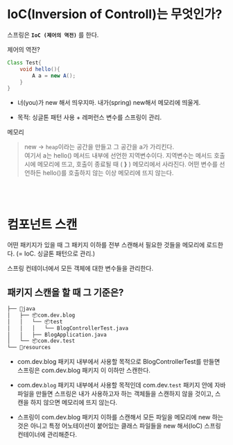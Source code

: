 # IoC(Inversion of Controll)는 무엇인가?
스프링은 **`IoC (제어의 역전)`** 를 한다.

제어의 역전?  

```java
Class Test{
    void hello(){
        A a = new A();
    }
}
```
- 너(you)가 new 해서 띄우지마. 내가(spring) new해서 메모리에 띄울게.  

- 목적: 싱글톤 패턴 사용 + 레퍼런스 변수를 스프링이 관리.

메모리
> new -> `heap`이라는 공간을 만들고 그 공간을 a가 가리킨다.   
여기서 a는 hello() 메서드 내부에 선언한 지역변수이다. 지역변수는 메서드 호출 시에 메모리에 뜨고, 호출이 종료될 때 ( **}** ) 메모리에서 사라진다.
어떤 변수를 선언하든 hello()를 호출하지 않는 이상 메모리에 뜨지 않는다.
<br>
<br>


# 컴포넌트 스캔

어떤 패키지가 있을 때 그 패키지 이하를 전부 스캔해서 필요한 것들을 메모리에 로드한다. (= IoC. 싱글톤 패턴으로 관리.)  

스프링 컨테이너에서 모든 객체에 대한 변수들을 관리한다.

## 패키지 스캔을 할 때 그 기준은?
```bash
├── 📁java
│   ├── 📦com.dev.blog
│   │   └── 📦test
│   │   │   └── BlogControllerTest.java
│   │   ├── BlogApplication.java
│   └── 📦com.dev.test
└── 📁resources
``` 
- com.dev.blog 패키지 내부에서 사용할 목적으로 BlogControllerTest를 만들면 스프링은 com.dev.blog 패키지 이 이하만 스캔한다.
  
- com.dev.`blog` 패키지 내부에서 사용할 목적인데 com.dev.`test` 패키지 안에 자바 파일을 만들면 스프링은 내가 사용하고자 하는 객체들을 스캔하지 않을 것이고, 스캔을 하지 않으면 메모리에 뜨지 않는다.
  
- 스프링이 com.dev.blog 패키지 이하를 스캔해서 모든 파일을 메모리에 new 하는 것은 아니고 특정 어노테이션이 붙어있는 클래스 파일들을 new 해서(IoC) 스프링 컨테이너에 관리해준다.